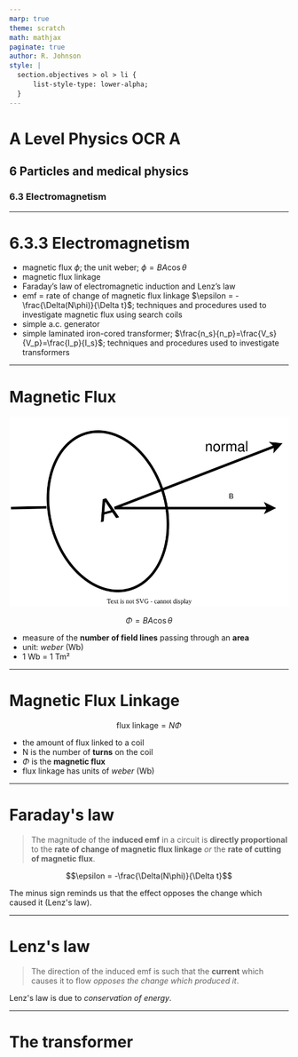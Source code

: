 ```yaml
---
marp: true
theme: scratch
math: mathjax
paginate: true
author: R. Johnson
style: |
  section.objectives > ol > li {
      list-style-type: lower-alpha;
  }
---
```


# A Level Physics OCR A

## 6 Particles and medical physics

### 6.3 Electromagnetism

---

<!-- _class: objectives -->

# 6.3.3 Electromagnetism

- magnetic flux $\phi$; the unit weber; $\phi = BA\cos \theta$
- magnetic flux linkage
- Faraday’s law of electromagnetic induction and Lenz’s law
- emf = rate of change of magnetic flux linkage $\epsilon = -\frac{\Delta(N\phi)}{\Delta t}$; techniques and procedures used to investigate magnetic flux using search coils
- simple a.c. generator
- simple laminated iron-cored transformer; $\frac{n_s}{n_p}=\frac{V_s}{V_p}=\frac{I_p}{I_s}$; techniques and procedures used to investigate transformers

---

# Magnetic Flux

![bg right fit](./magnetic_flux.drawio.svg)

$$\Phi = BA\cos \theta$$

- measure of the **number of field lines** passing through an **area**
- unit: _weber_ (Wb)
- 1 Wb = 1 Tm&sup2;

---

# Magnetic Flux Linkage

$$\text{flux linkage} = N\Phi$$

- the amount of flux linked to a coil
- N is the number of **turns** on the coil
- $\Phi$ is the **magnetic flux**
- flux linkage has units of _weber_ (Wb)

---

# Faraday's law

> The magnitude of the **induced emf** in a circuit is **directly proportional** to the **rate of change of magnetic flux linkage** _or_ the **rate of cutting of magnetic flux**.

$$\epsilon = -\frac{\Delta(N\phi)}{\Delta t}$$

The minus sign reminds us that the effect opposes the change which caused it (Lenz's law).

---

# Lenz's law

> The direction of the induced emf is such that the **current** which causes it to flow _opposes the change which produced it_.

Lenz's law is due to _conservation of energy_.

---

# The transformer
